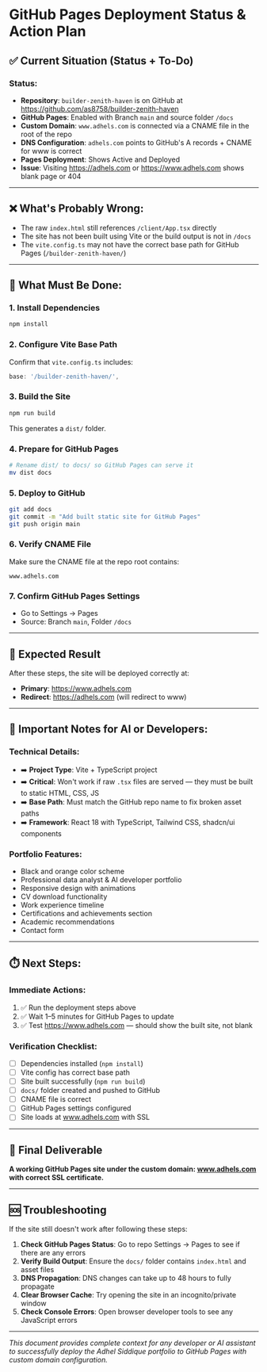 # GitHub Pages Deployment Status & Action Plan

## ✅ Current Situation (Status + To-Do)

### Status:

- **Repository**: `builder-zenith-haven` is on GitHub at https://github.com/as8758/builder-zenith-haven
- **GitHub Pages**: Enabled with Branch `main` and source folder `/docs`
- **Custom Domain**: `www.adhels.com` is connected via a CNAME file in the root of the repo
- **DNS Configuration**: `adhels.com` points to GitHub's A records + CNAME for www is correct
- **Pages Deployment**: Shows Active and Deployed
- **Issue**: Visiting https://adhels.com or https://www.adhels.com shows blank page or 404

---

## ❌ What's Probably Wrong:

- The raw `index.html` still references `/client/App.tsx` directly
- The site has not been built using Vite or the build output is not in `/docs`
- The `vite.config.ts` may not have the correct base path for GitHub Pages (`/builder-zenith-haven/`)

---

## 🔧 What Must Be Done:

### 1. Install Dependencies

```bash
npm install
```

### 2. Configure Vite Base Path

Confirm that `vite.config.ts` includes:

```typescript
base: '/builder-zenith-haven/',
```

### 3. Build the Site

```bash
npm run build
```

This generates a `dist/` folder.

### 4. Prepare for GitHub Pages

```bash
# Rename dist/ to docs/ so GitHub Pages can serve it
mv dist docs
```

### 5. Deploy to GitHub

```bash
git add docs
git commit -m "Add built static site for GitHub Pages"
git push origin main
```

### 6. Verify CNAME File

Make sure the CNAME file at the repo root contains:

```
www.adhels.com
```

### 7. Confirm GitHub Pages Settings

- Go to Settings → Pages
- Source: Branch `main`, Folder `/docs`

---

## 🚀 Expected Result

After these steps, the site will be deployed correctly at:

- **Primary**: https://www.adhels.com
- **Redirect**: https://adhels.com (will redirect to www)

---

## 📝 Important Notes for AI or Developers:

### Technical Details:

- ➡️ **Project Type**: Vite + TypeScript project
- ➡️ **Critical**: Won't work if raw `.tsx` files are served — they must be built to static HTML, CSS, JS
- ➡️ **Base Path**: Must match the GitHub repo name to fix broken asset paths
- ➡️ **Framework**: React 18 with TypeScript, Tailwind CSS, shadcn/ui components

### Portfolio Features:

- Black and orange color scheme
- Professional data analyst & AI developer portfolio
- Responsive design with animations
- CV download functionality
- Work experience timeline
- Certifications and achievements section
- Academic recommendations
- Contact form

---

## ⏱️ Next Steps:

### Immediate Actions:

1. ✅ Run the deployment steps above
2. ✅ Wait 1–5 minutes for GitHub Pages to update
3. ✅ Test https://www.adhels.com — should show the built site, not blank

### Verification Checklist:

- [ ] Dependencies installed (`npm install`)
- [ ] Vite config has correct base path
- [ ] Site built successfully (`npm run build`)
- [ ] `docs/` folder created and pushed to GitHub
- [ ] CNAME file is correct
- [ ] GitHub Pages settings configured
- [ ] Site loads at www.adhels.com with SSL

---

## 🎯 Final Deliverable

**A working GitHub Pages site under the custom domain: www.adhels.com with correct SSL certificate.**

---

## 🆘 Troubleshooting

If the site still doesn't work after following these steps:

1. **Check GitHub Pages Status**: Go to repo Settings → Pages to see if there are any errors
2. **Verify Build Output**: Ensure the `docs/` folder contains `index.html` and asset files
3. **DNS Propagation**: DNS changes can take up to 48 hours to fully propagate
4. **Clear Browser Cache**: Try opening the site in an incognito/private window
5. **Check Console Errors**: Open browser developer tools to see any JavaScript errors

---

_This document provides complete context for any developer or AI assistant to successfully deploy the Adhel Siddique portfolio to GitHub Pages with custom domain configuration._

